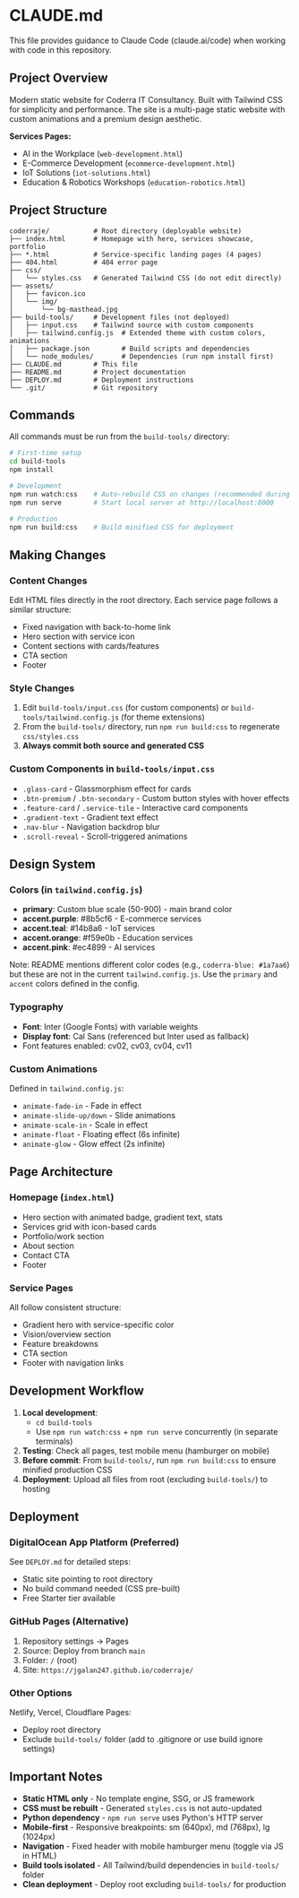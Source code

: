 # CLAUDE.md

This file provides guidance to Claude Code (claude.ai/code) when working with code in this repository.

## Project Overview

Modern static website for Coderra IT Consultancy. Built with Tailwind CSS for simplicity and performance. The site is a multi-page static website with custom animations and a premium design aesthetic.

**Services Pages:**
- AI in the Workplace (`web-development.html`)
- E-Commerce Development (`ecommerce-development.html`)
- IoT Solutions (`iot-solutions.html`)
- Education & Robotics Workshops (`education-robotics.html`)

## Project Structure

```
coderraje/           # Root directory (deployable website)
├── index.html       # Homepage with hero, services showcase, portfolio
├── *.html           # Service-specific landing pages (4 pages)
├── 404.html         # 404 error page
├── css/
│   └── styles.css   # Generated Tailwind CSS (do not edit directly)
├── assets/
│   ├── favicon.ico
│   └── img/
│       └── bg-masthead.jpg
├── build-tools/     # Development files (not deployed)
│   ├── input.css    # Tailwind source with custom components
│   ├── tailwind.config.js  # Extended theme with custom colors, animations
│   ├── package.json        # Build scripts and dependencies
│   └── node_modules/       # Dependencies (run npm install first)
├── CLAUDE.md        # This file
├── README.md        # Project documentation
├── DEPLOY.md        # Deployment instructions
└── .git/            # Git repository
```

## Commands

All commands must be run from the `build-tools/` directory:

```bash
# First-time setup
cd build-tools
npm install

# Development
npm run watch:css    # Auto-rebuild CSS on changes (recommended during development)
npm run serve        # Start local server at http://localhost:8000

# Production
npm run build:css    # Build minified CSS for deployment
```

## Making Changes

### Content Changes
Edit HTML files directly in the root directory. Each service page follows a similar structure:
- Fixed navigation with back-to-home link
- Hero section with service icon
- Content sections with cards/features
- CTA section
- Footer

### Style Changes
1. Edit `build-tools/input.css` (for custom components) or `build-tools/tailwind.config.js` (for theme extensions)
2. From the `build-tools/` directory, run `npm run build:css` to regenerate `css/styles.css`
3. **Always commit both source and generated CSS**

### Custom Components in `build-tools/input.css`
- `.glass-card` - Glassmorphism effect for cards
- `.btn-premium` / `.btn-secondary` - Custom button styles with hover effects
- `.feature-card` / `.service-tile` - Interactive card components
- `.gradient-text` - Gradient text effect
- `.nav-blur` - Navigation backdrop blur
- `.scroll-reveal` - Scroll-triggered animations

## Design System

### Colors (in `tailwind.config.js`)
- **primary**: Custom blue scale (50-900) - main brand color
- **accent.purple**: #8b5cf6 - E-commerce services
- **accent.teal**: #14b8a6 - IoT services
- **accent.orange**: #f59e0b - Education services
- **accent.pink**: #ec4899 - AI services

Note: README mentions different color codes (e.g., `coderra-blue: #1a7aa6`) but these are not in the current `tailwind.config.js`. Use the `primary` and `accent` colors defined in the config.

### Typography
- **Font**: Inter (Google Fonts) with variable weights
- **Display font**: Cal Sans (referenced but Inter used as fallback)
- Font features enabled: cv02, cv03, cv04, cv11

### Custom Animations
Defined in `tailwind.config.js`:
- `animate-fade-in` - Fade in effect
- `animate-slide-up/down` - Slide animations
- `animate-scale-in` - Scale in effect
- `animate-float` - Floating effect (6s infinite)
- `animate-glow` - Glow effect (2s infinite)

## Page Architecture

### Homepage (`index.html`)
- Hero section with animated badge, gradient text, stats
- Services grid with icon-based cards
- Portfolio/work section
- About section
- Contact CTA
- Footer

### Service Pages
All follow consistent structure:
- Gradient hero with service-specific color
- Vision/overview section
- Feature breakdowns
- CTA section
- Footer with navigation links

## Development Workflow

1. **Local development**:
   - `cd build-tools`
   - Use `npm run watch:css` + `npm run serve` concurrently (in separate terminals)
2. **Testing**: Check all pages, test mobile menu (hamburger on mobile)
3. **Before commit**: From `build-tools/`, run `npm run build:css` to ensure minified production CSS
4. **Deployment**: Upload all files from root (excluding `build-tools/`) to hosting

## Deployment

### DigitalOcean App Platform (Preferred)
See `DEPLOY.md` for detailed steps:
- Static site pointing to root directory
- No build command needed (CSS pre-built)
- Free Starter tier available

### GitHub Pages (Alternative)
1. Repository settings → Pages
2. Source: Deploy from branch `main`
3. Folder: `/` (root)
4. Site: `https://jgalan247.github.io/coderraje/`

### Other Options
Netlify, Vercel, Cloudflare Pages:
- Deploy root directory
- Exclude `build-tools/` folder (add to .gitignore or use build ignore settings)

## Important Notes

- **Static HTML only** - No template engine, SSG, or JS framework
- **CSS must be rebuilt** - Generated `styles.css` is not auto-updated
- **Python dependency** - `npm run serve` uses Python's HTTP server
- **Mobile-first** - Responsive breakpoints: sm (640px), md (768px), lg (1024px)
- **Navigation** - Fixed header with mobile hamburger menu (toggle via JS in HTML)
- **Build tools isolated** - All Tailwind/build dependencies in `build-tools/` folder
- **Clean deployment** - Deploy root excluding `build-tools/` for production
